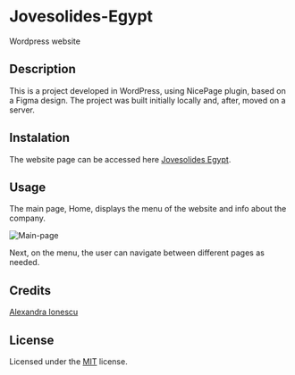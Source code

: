 # Jovesolides-Egypt
Wordpress website

## Description

This is a project developed in WordPress, using NicePage plugin, based on a Figma design. The project was built initially locally and, after, moved on a server.

## Instalation

The website page can be accessed here [Jovesolides Egypt](https://alex.syserp.online/).

## Usage

The main page, Home, displays the menu of the website and info about the company.

![Main-page](https://alex.syserp.online/)

Next, on the menu, the user can navigate between different pages as needed.

## Credits

[Alexandra Ionescu](https://github.com/ionescuea)

## License

Licensed under the [MIT](LICENSE) license.
